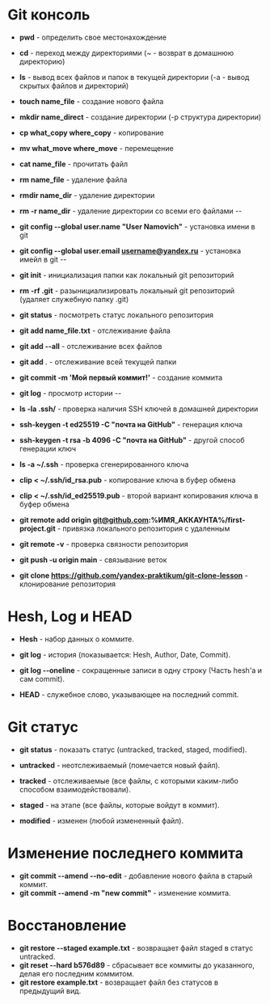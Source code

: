 # Git консоль

* **pwd** - определить свое местонахождение

* **cd** - переход между директориями (~ - возврат в домашнюю директорию)

* **ls** - вывод всех файлов и папок в текущей директории (-a - вывод скрытых файлов и директорий)

* **touch name_file** - создание нового файла

* **mkdir name_direct** - создание директории (-p структура директории)

* **cp what_copy where_copy**  - копирование

* **mv what_move where_move**  - перемещение

* **cat name_file** - прочитать файл

* **rm name_file** - удаление файла

* **rmdir name_dir** - удаление директории

* **rm -r name_dir** - удаление директории со всеми его файлами
--


* **git config --global user.name "User Namovich"**  - установка имени в git

* **git config --global user.email username@yandex.ru** - установка имейл в git
--


* **git init** - инициализация папки как локальный git репозиторий

* **rm -rf .git** - разынициализировать  локальный git репозиторий (удаляет служебную папку .git)

* **git status** - посмотреть статус локального репозитория

* **git add name_file.txt** - отслеживание файла

* **git add --all** - отслеживание всех файлов

* **git add** . - отслеживание всей текущей папки

* **git commit -m 'Мой первый коммит!'**  - создание коммита

* **git log** - просмотр истории
--


* **ls -la .ssh/** - проверка наличия SSH ключей в домашней директории

* **ssh-keygen -t ed25519 -C "почта на GitHub"** - генерация ключа

* **ssh-keygen -t rsa -b 4096 -C "почта на GitHub"** - другой способ генерации ключ

* **ls -a ~/.ssh** - проверка сгенерированного ключа

* **clip < ~/.ssh/id_rsa.pub** - копирование ключа в буфер обмена

* **clip < ~/.ssh/id_ed25519.pub**  - второй вариант копирования ключа в буфер обмена

* **git remote add origin git@github.com:%ИМЯ_АККАУНТА%/first-project.git**  - привязка локального репозитория с удаленным

* **git remote -v** - проверка связности репозитория

* **git push -u origin main** - связывание веток

* **git clone https://github.com/yandex-praktikum/git-clone-lesson** - клонирование репозитория


# Hesh, Log и HEAD

* **Hesh** - набор данных о коммите.

* **git log** - история (показывается: Hesh, Author, Date, Commit).

* **git log --oneline** - сокращенные записи в одну строку (Часть hesh'а и сам commit).

* **HEAD** - служебное слово, указывающее на последний commit.

# Git статус

* **git status** - показать статус (untracked, tracked, staged, modified).

* **untracked** - неотслеживаемый (помечается новый файл).
* **tracked** - отслеживаемые (все файлы, с которыми каким-либо способом взаимодействовали).
* **staged** - на этапе (все файлы, которые войдут в коммит).
* **modified** - изменен (любой измененный файл).

# Изменение последнего коммита

* **git commit --amend --no-edit** - добавление нового файла в старый коммит.
* **git commit --amend -m "new commit"** - изменение коммита.

# Восстановление

* **git restore --staged example.txt** - возвращает файл staged в статус untracked.
* **git reset --hard b576d89** - сбрасывает все коммиты до указанного, делая его последним коммитом.
* **git restore example.txt** - возвращает файл без статусов в предыдущий вид.